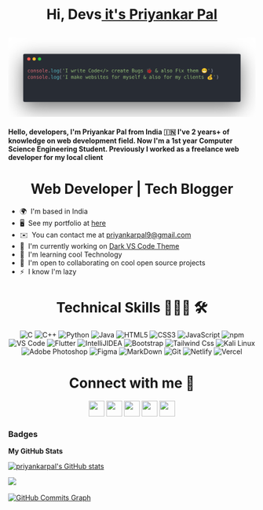 <h1 align="center" >Hi, Devs<a href="https://www.twitter.com/priyankarpal/" target="_blank"> it's Priyankar Pal</a></h1>


## ![Priyankar](priyankar.png)

**Hello, developers, I'm Priyankar Pal from India 🇮🇳 I've 2 years+ of knowledge on web development field. Now I'm a 1st year Computer Science Engineering Student. Previously I worked as a freelance web developer for my local client**

<h1 align="center"> Web Developer | Tech Blogger </h1>

- 🌍  I'm based in India
- 🖥️  See my portfolio at [here](http://priyankarpal.netlify.app)
- ✉️  You can contact me at [priyankarpal9@gmail.com](mailto:priyankarpal9@gmail.com)
- 🚀  I'm currently working on [Dark VS Code Theme](http://github.com/priyankarpal/DarkThemeVsCode)
- 🧠  I'm learning cool Technology
- 🤝  I'm open to collaborating on cool open source projects
- ⚡  I know I'm lazy

<h1 align="center"> Technical Skills 🧑🏻‍💻 🛠 </h1>

<p align="center">
        <img alt="C" src="https://img.shields.io/badge/c-%2300599C.svg?&style=for-the-badge&logo=c&logoColor=white" />
        <img alt="C++" src="https://img.shields.io/badge/c++-%2300599C.svg?&style=for-the-badge&logo=c%2B%2B&ogoColor=white" />
        <img alt="Python" src="https://img.shields.io/badge/python-%2314354C.svg?style=for-the-badge&logo=python&logoColor=white"/>
        <img alt="Java" src="https://img.shields.io/badge/java-%23ED8B00.svg?&style=for-the-badge&logo=java&logoColor=white" />
        <img alt="HTML5" src="https://img.shields.io/badge/html5-%23E34F26.svg?&style=for-the-badge&logo=html5&logoColor=white" />
        <img alt="CSS3" src="https://img.shields.io/badge/css3-%231572B6.svg?&style=for-the-badge&logo=css3&logoColor=white" />
        <img alt="JavaScript" src="https://img.shields.io/badge/javascript-%23323330.svg?&style=for-the-badge&logo=javascript&logoColor=%23F7DF1E" />
        <img alt="npm" src="https://img.shields.io/badge/npm-CB3837?style=for-the-badge&logo=npm&logoColor=white" />
        <img alt="VS Code" src="https://img.shields.io/badge/Visual_Studio_Code-0078D4?style=for-the-badge&logo=visual%20studio%20code&logoColor=white" />
        <img alt="Flutter" src="https://img.shields.io/badge/Flutter-02569B?style=for-the-badge&logo=flutter&logoColor=white" />
        <img alt="IntelliJIDEA" src="https://img.shields.io/badge/IntelliJIDEA-000000.svg?style=for-the-badge&logo=intellij-idea&logoColor=white" />
        <img alt="Bootstrap" src="https://img.shields.io/badge/Bootstrap-7952B3.svg?style=for-the-badge&logo=Bootstrap&logoColor=white" />
        <img alt="Tailwind Css" src="https://img.shields.io/badge/Tailwind%20CSS-06B6D4.svg?style=for-the-badge&logo=Tailwind-CSS&logoColor=white" />
        <img alt="Kali Linux" src="https://img.shields.io/badge/Kali%20Linux-557C94.svg?style=for-the-badge&logo=Kali-Linux&logoColor=white" />
<img alt="Adobe Photoshop" src="https://img.shields.io/badge/ABB%20RobotStudio-FF9E0F.svg?style=for-the-badge&logo=ABB-RobotStudio&logoColor=white" />
<img alt="Figma" src="https://img.shields.io/badge/Figma-F24E1E.svg?style=for-the-badge&logo=Figma&logoColor=white" />
<img alt="MarkDown" src="https://img.shields.io/badge/Markdown-000000.svg?style=for-the-badge&logo=Markdown&logoColor=white" />
<img alt="Git" src="https://img.shields.io/badge/Git-F05032.svg?style=for-the-badge&logo=Git&logoColor=white" />
<img alt="Netlify" src="https://img.shields.io/badge/Netlify-00C7B7.svg?style=for-the-badge&logo=Netlify&logoColor=white" />
<img alt="Vercel" src="https://img.shields.io/badge/Vercel-000000.svg?style=for-the-badge&logo=Vercel&logoColor=white" />

</p>

<h1 align="center"> Connect with me 🤝</h1>

<p align="Center"> <a href="https://www.github.com/priyankarpal" target="_blank" rel="noreferrer"><img src="https://raw.githubusercontent.com/danielcranney/readme-generator/main/public/icons/socials/github.svg" width="32" height="32" /></a> <a href="https://priyankarpal.hashnode.dev" target="_blank" rel="noreferrer"><img src="https://raw.githubusercontent.com/danielcranney/readme-generator/main/public/icons/socials/hashnode.svg" width="32" height="32" /></a> <a href="http://www.instagram.com/priyankarpal1" target="_blank" rel="noreferrer"><img src="https://raw.githubusercontent.com/danielcranney/readme-generator/main/public/icons/socials/instagram.svg" width="32" height="32" /></a> <a href="https://www.linkedin.com/in/priyankarpal" target="_blank" rel="noreferrer"><img src="https://raw.githubusercontent.com/danielcranney/readme-generator/main/public/icons/socials/linkedin.svg" width="32" height="32" /></a> <a href="https://www.twitter.com/priyankarpal" target="_blank" rel="noreferrer"><img src="https://raw.githubusercontent.com/danielcranney/readme-generator/main/public/icons/socials/twitter.svg" width="32" height="32" /></a></p>

### Badges

<b>My GitHub Stats</b>

<a href="http://www.github.com/priyankarpal"><img src="https://github-readme-stats.vercel.app/api?username=priyankarpal&show_icons=true&hide=&count_private=true&title_color=0891b2&text_color=ffffff&icon_color=0891b2&bg_color=1c1917&hide_border=true&show_icons=true" alt="priyankarpal's GitHub stats" /></a>

<a href="http://www.github.com/priyankarpal"><img src="https://github-readme-streak-stats.herokuapp.com/?user=priyankarpal&stroke=ffffff&background=1c1917&ring=0891b2&fire=0891b2&currStreakNum=ffffff&currStreakLabel=0891b2&sideNums=ffffff&sideLabels=ffffff&dates=ffffff&hide_border=true" /></a>

<a href="http://www.github.com/priyankarpal"><img src="https://github-readme-activity-graph.cyclic.app/graph?username=priyankarpal&bg_color=1c1917&color=ffffff&line=0891b2&point=ffffff&area_color=1c1917&area=true&hide_border=true&custom_title=GitHub%20Commits%20Graph" alt="GitHub Commits Graph" /></a>
